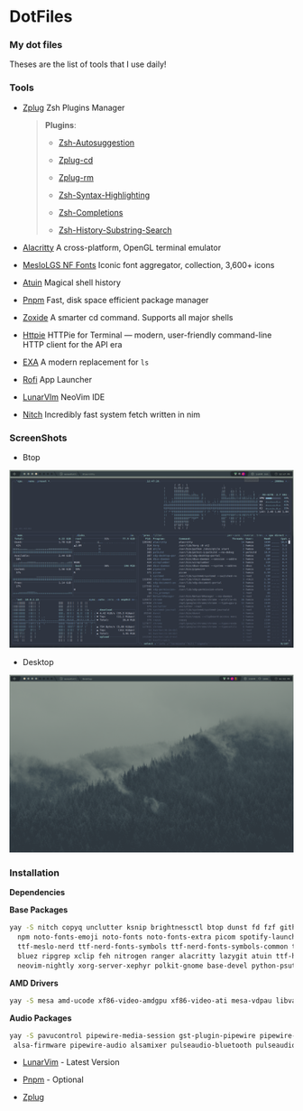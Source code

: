 # DotFiles

### My dot files

Theses are the list of tools that I use daily!

### Tools

- [Zplug](https://github.com/zplug/zplug) Zsh Plugins Manager
  
  > **Plugins**:
  > 
  > - [Zsh-Autosuggestion](https://github.com/zsh-users/zsh-autosuggestions)
  > 
  > - [Zplug-cd](https://github.com/b4b4r07/zplug-cd)
  > 
  > - [Zplug-rm](https://github.com/b4b4r07/zplug-rm)
  > 
  > - [Zsh-Syntax-Highlighting](https://github.com/zsh-users/zsh-syntax-highlighting)
  > 
  > - [Zsh-Completions](https://github.com/zsh-users/zsh-completions)
  > 
  > - [Zsh-History-Substring-Search](https://github.com/zsh-users/zsh-history-substring-search)

- [Alacritty](https://github.com/alacritty/alacritty) A cross-platform, OpenGL terminal emulator

- [MesloLGS NF Fonts](https://github.com/romkatv/powerlevel10k-media/tree/master) Iconic font aggregator, collection, 3,600+ icons

- [Atuin](https://github.com/ellie/atuin) Magical shell history

- [Pnpm](https://pnpm.io/) Fast, disk space efficient package manager

- [Zoxide](https://github.com/ajeetdsouza/zoxide) A smarter cd command. Supports all major shells

- [Httpie](https://github.com/httpie/httpie) HTTPie for Terminal — modern, user-friendly command-line HTTP client for the API era

- [EXA](https://github.com/ogham/exa) A modern replacement for `ls`

- [Rofi](https://github.com/davatorium/rofi) App Launcher

- [LunarVIm](https://lunarvim.org) NeoVim IDE

- [Nitch](https://github.com/unxsh/nitch) Incredibly fast system fetch written in nim

### ScreenShots

- Btop

![screenshot](./screenshots/btop.png)

- Desktop

![screenshot](./screenshots/desktop.png)

### Installation

**Dependencies**

**Base Packages**
```bash
yay -S nitch copyq unclutter ksnip brightnessctl btop dunst fd fzf github-cli network-manager-applet networkmanager-dmenu-git nm-connection-editor \
  npm noto-fonts-emoji noto-fonts noto-fonts-extra picom spotify-launcher tree-sitter ttf-droid ttf-hack ttf-hack-nerd ttf-jetbrains-mono \
  ttf-meslo-nerd ttf-nerd-fonts-symbols ttf-nerd-fonts-symbols-common ttf-nerd-fonts-symbols-mono zsh lxappearance arc-gtk-theme git papirus-icon-theme thunar \
  bluez ripgrep xclip feh nitrogen ranger alacritty lazygit atuin ttf-hack-nerd pacman-contrib trash-cli httpie zoxide exa bat starship nodejs rofi unzip \
  neovim-nightly xorg-server-xephyr polkit-gnome base-devel python-psutil --noconfirm --needed
```

**AMD Drivers**
```bash
yay -S mesa amd-ucode xf86-video-amdgpu xf86-video-ati mesa-vdpau libva-vdpau-driver libvdpau-va-gl libva-mesa-driver vulkan-radeon --noconfirm --needed
```

**Audio Packages**
```bash
yay -S pavucontrol pipewire-media-session gst-plugin-pipewire pipewire-jack libpulse pulseaudio pipewire-alsa alsa-utils \
 alsa-firmware pipewire-audio alsamixer pulseaudio-bluetooth pulseaudio-equalizer --noconfirm --needed
```

- [LunarVim](https://www.lunarvim.org/docs/installation) - Latest Version

- [Pnpm](https://pnpm.io/) - Optional

- [Zplug](https://github.com/zplug/zplug#installation)
